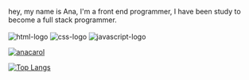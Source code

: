 hey, 
my name is Ana, I'm a front end programmer, I have been study to become a full stack programmer. 
<br>
<br>
<img src="https://img.shields.io/badge/HTML5-E34F26?style=for-the-badge&logo=html5&logoColor=white" alt="html-logo">
<img src="https://img.shields.io/badge/CSS3-1572B6?style=for-the-badge&logo=css3&logoColor=white" alt="css-logo">
<img src="https://img.shields.io/badge/JavaScript-323330?style=for-the-badge&logo=javascript&logoColor=F7DF1E" alt="javascript-logo">

[![anacarol ](https://github-readme-stats.vercel.app/api?username=anacarolfss)](https://github.com/anuraghazra/github-readme-stats)

[![Top Langs](https://github-readme-stats.vercel.app/api/top-langs/?username=anacarolfss)](https://github.com/anuraghazra/github-readme-stats)

